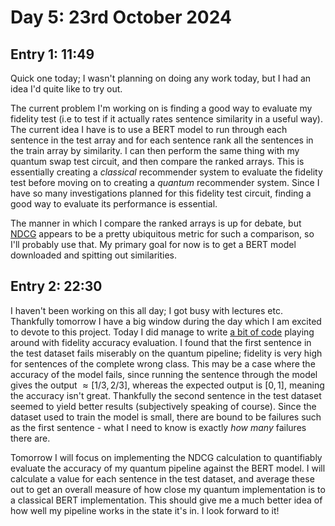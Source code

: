 # Day 5: 23rd October 2024
## Entry 1: 11:49
Quick one today; I wasn't planning on doing any work today, but I had an idea I'd quite like to try out.

The current problem I'm working on is finding a good way to evaluate my fidelity test (i.e to test if it actually rates sentence similarity in a useful way). The current idea I have is to use a BERT model to run through each sentence in the test array and for each sentence rank all the sentences in the train array by similarity. I can then perform the same thing with my quantum swap test circuit, and then compare the ranked arrays. This is essentially creating a *classical* recommender system to evaluate the fidelity test before moving on to creating a *quantum* recommender system. Since I have so many investigations planned for this fidelity test circuit, finding a good way to evaluate its performance is essential.

The manner in which I compare the ranked arrays is up for debate, but [NDCG](https://www.geeksforgeeks.org/normalized-discounted-cumulative-gain-multilabel-ranking-metrics-ml/) appears to be a pretty ubiquitous metric for such a comparison, so I'll probably use that. My primary goal for now is to get a BERT model downloaded and spitting out similarities.

## Entry 2: 22:30
I haven't been working on this all day; I got busy with lectures etc. Thankfully tomorrow I have a big window during the day which I am excited to devote to this project. Today I did manage to write [a bit of code](https://github.com/L-Amos/QNLP_project/blob/fidelity_evaluation/src/fidelity_accuracy_evaluator.py) playing around with fidelity accuracy evaluation. I found that the first sentence in the test dataset fails miserably on the quantum pipeline; fidelity is very high for sentences of the complete wrong class. This may be a case where the accuracy of the model fails, since running the sentence through the model gives the output $\approx [1/3, 2/3]$, whereas the expected output is $[0, 1]$, meaning the accuracy isn't great. Thankfully the second sentence in the test dataset seemed to yield better results (subjectively speaking of course). Since the dataset used to train the model is small, there are bound to be failures such as the first sentence - what I need to know is exactly *how many* failures there are.

Tomorrow I will focus on implementing the NDCG calculation to quantifiably evaluate the accuracy of my quantum pipeline against the BERT model. I will calculate a value for each sentence in the test dataset, and average these out to get an overall measure of how close my quantum implementation is to a classical BERT implementation. This should give me a much better idea of how well my pipeline works in the state it's in. I look forward to it!